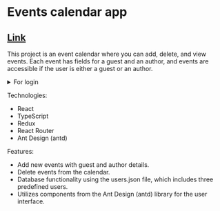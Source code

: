 # Events calendar app
 
## [Link](https://g1lroy.github.io/Events-calendar/)


  This project is an event calendar where you can add, delete, and view events. Each event has fields for a guest and an author, and events are accessible if the user is either a guest or an author.

  <details>
  <summary>For login</summary>
    
    - admin admin
    - user user
    - 123 123
    
</details>
  

Technologies: 
- React
- TypeScript
- Redux
- React Router
- Ant Design (antd)

Features: 
- Add new events with guest and author details.
- Delete events from the calendar.
- Database functionality using the users.json file, which includes three predefined users.
- Utilizes components from the Ant Design (antd) library for the user interface.
